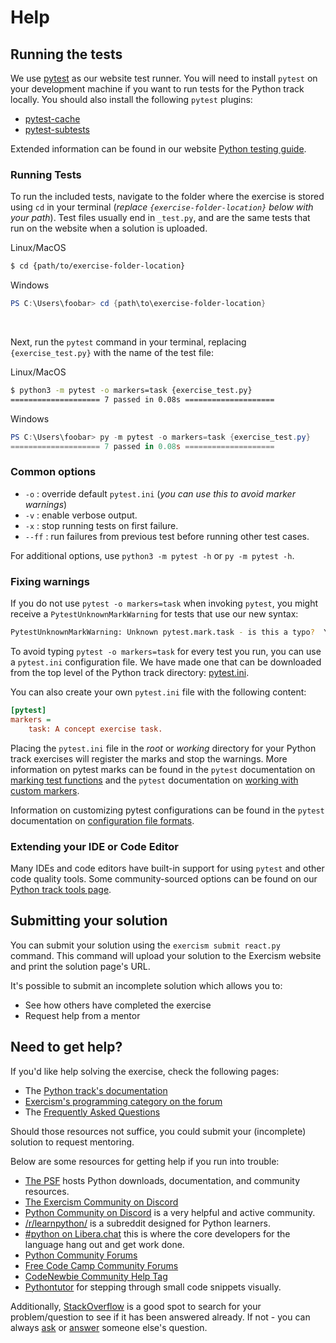 # Help

## Running the tests

We use [pytest][pytest: Getting Started Guide] as our website test runner.
You will need to install `pytest` on your development machine if you want to run tests for the Python track locally.
You should also install the following `pytest` plugins:

- [pytest-cache][pytest-cache]
- [pytest-subtests][pytest-subtests]

Extended information can be found in our website [Python testing guide][Python track tests page].


### Running Tests

To run the included tests, navigate to the folder where the exercise is stored using `cd` in your terminal (_replace `{exercise-folder-location}` below with your path_).
Test files usually end in `_test.py`, and are the same tests that run on the website when a solution is uploaded.

Linux/MacOS
```bash
$ cd {path/to/exercise-folder-location}
```

Windows
```powershell
PS C:\Users\foobar> cd {path\to\exercise-folder-location}
```

<br>

Next, run the `pytest` command in your terminal, replacing `{exercise_test.py}` with the name of the test file:

Linux/MacOS
```bash
$ python3 -m pytest -o markers=task {exercise_test.py}
==================== 7 passed in 0.08s ====================
```

Windows
```powershell
PS C:\Users\foobar> py -m pytest -o markers=task {exercise_test.py}
==================== 7 passed in 0.08s ====================
```


### Common options
- `-o` : override default `pytest.ini` (_you can use this to avoid marker warnings_)
- `-v` : enable verbose output.
- `-x` : stop running tests on first failure.
- `--ff` : run failures from previous test before running other test cases.

For additional options, use `python3 -m pytest -h` or `py -m pytest -h`.


### Fixing warnings

If you do not use `pytest -o markers=task` when invoking `pytest`, you might receive a `PytestUnknownMarkWarning` for tests that use our new syntax:

```bash
PytestUnknownMarkWarning: Unknown pytest.mark.task - is this a typo?  You can register custom marks to avoid this warning - for details, see https://docs.pytest.org/en/stable/mark.html
```

To avoid typing `pytest -o markers=task` for every test you run, you can use a `pytest.ini` configuration file.
We have made one that can be downloaded from the top level of the Python track directory: [pytest.ini][pytest.ini].

You can also create your own `pytest.ini` file with the following content:

```ini
[pytest]
markers =
    task: A concept exercise task.
```

Placing the `pytest.ini` file in the _root_ or _working_ directory for your Python track exercises will register the marks and stop the warnings.
More information on pytest marks can be found in the `pytest` documentation on [marking test functions][pytest: marking test functions with attributes] and the `pytest` documentation on [working with custom markers][pytest: working with custom markers].

Information on customizing pytest configurations can be found in the `pytest` documentation on [configuration file formats][pytest: configuration file formats].


### Extending your IDE or Code Editor

Many IDEs and code editors have built-in support for using `pytest` and other code quality tools.
Some community-sourced options can be found on our [Python track tools page][Python track tools page].

[Pytest: Getting Started Guide]: https://docs.pytest.org/en/latest/getting-started.html
[Python track tools page]: https://exercism.org/docs/tracks/python/tools
[Python track tests page]: https://exercism.org/docs/tracks/python/tests
[pytest-cache]:http://pythonhosted.org/pytest-cache/
[pytest-subtests]:https://github.com/pytest-dev/pytest-subtests
[pytest.ini]: https://github.com/exercism/python/blob/main/pytest.ini
[pytest: configuration file formats]: https://docs.pytest.org/en/6.2.x/customize.html#configuration-file-formats
[pytest: marking test functions with attributes]: https://docs.pytest.org/en/6.2.x/mark.html#raising-errors-on-unknown-marks
[pytest: working with custom markers]: https://docs.pytest.org/en/6.2.x/example/markers.html#working-with-custom-markers

## Submitting your solution

You can submit your solution using the `exercism submit react.py` command.
This command will upload your solution to the Exercism website and print the solution page's URL.

It's possible to submit an incomplete solution which allows you to:

- See how others have completed the exercise
- Request help from a mentor

## Need to get help?

If you'd like help solving the exercise, check the following pages:

- The [Python track's documentation](https://exercism.org/docs/tracks/python)
- [Exercism's programming category on the forum](https://forum.exercism.org/c/programming/5)
- The [Frequently Asked Questions](https://exercism.org/docs/using/faqs)

Should those resources not suffice, you could submit your (incomplete) solution to request mentoring.

Below are some resources for getting help if you run into trouble:

- [The PSF](https://www.python.org) hosts Python downloads, documentation, and community resources.
- [The Exercism Community on Discord](https://exercism.org/r/discord)
- [Python Community on Discord](https://pythondiscord.com/) is a very helpful and active community.
- [/r/learnpython/](https://www.reddit.com/r/learnpython/) is a subreddit designed for Python learners.
- [#python on Libera.chat](https://www.python.org/community/irc/) this is where the core developers for the language hang out and get work done.
- [Python Community Forums](https://discuss.python.org/)
- [Free Code Camp Community Forums](https://forum.freecodecamp.org/)
- [CodeNewbie Community Help Tag](https://community.codenewbie.org/t/help)
- [Pythontutor](http://pythontutor.com/) for stepping through small code snippets visually.

Additionally, [StackOverflow](http://stackoverflow.com/questions/tagged/python) is a good spot to search for your problem/question to see if it has been answered already.
 If not - you can always [ask](https://stackoverflow.com/help/how-to-ask) or [answer](https://stackoverflow.com/help/how-to-answer) someone else's question.